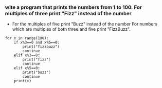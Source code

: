 ### wite a program that prints the numbers from 1 to 100. For multiples of three print "Fizz" instead of the number
- For the multiples of five print "Buzz" instead of the number For numbers which are multiples of both three and five print "FizzBuzz".
```
for x in range(100):
    if x%3==0 and x%5==0:
        print("fizzbuzz")
        continue
    elif x%3==0:
        print("fizz")
        continue
    elif x%5==0:
        print("buzz")
        continue
    print(x)
```